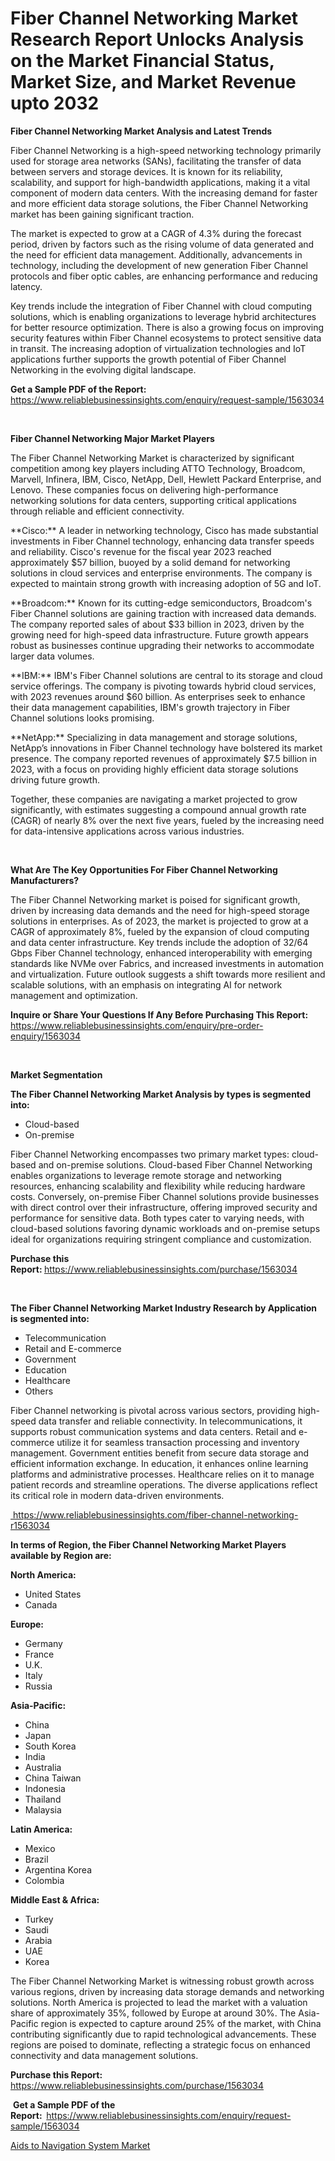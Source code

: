 <p><h1>Fiber Channel Networking Market Research Report Unlocks Analysis on the Market Financial Status, Market Size, and Market Revenue upto 2032</h1></p><p><strong>Fiber Channel Networking Market Analysis and Latest Trends</strong></p>
<p><p>Fiber Channel Networking is a high-speed networking technology primarily used for storage area networks (SANs), facilitating the transfer of data between servers and storage devices. It is known for its reliability, scalability, and support for high-bandwidth applications, making it a vital component of modern data centers. With the increasing demand for faster and more efficient data storage solutions, the Fiber Channel Networking market has been gaining significant traction.</p><p>The market is expected to grow at a CAGR of 4.3% during the forecast period, driven by factors such as the rising volume of data generated and the need for efficient data management. Additionally, advancements in technology, including the development of new generation Fiber Channel protocols and fiber optic cables, are enhancing performance and reducing latency. </p><p>Key trends include the integration of Fiber Channel with cloud computing solutions, which is enabling organizations to leverage hybrid architectures for better resource optimization. There is also a growing focus on improving security features within Fiber Channel ecosystems to protect sensitive data in transit. The increasing adoption of virtualization technologies and IoT applications further supports the growth potential of Fiber Channel Networking in the evolving digital landscape.</p></p>
<p><strong>Get a Sample PDF of the Report:&nbsp;</strong> <a href="https://www.reliablebusinessinsights.com/enquiry/request-sample/1563034?utm_campaign=2276&utm_medium=2&utm_source=Github&utm_content=ia&utm_term=08042025&utm_id=fiber-channel-networking">https://www.reliablebusinessinsights.com/enquiry/request-sample/1563034</a></p>
<p>&nbsp;</p>
<p><strong>Fiber Channel Networking Major Market Players</strong></p>
<p><p>The Fiber Channel Networking Market is characterized by significant competition among key players including ATTO Technology, Broadcom, Marvell, Infinera, IBM, Cisco, NetApp, Dell, Hewlett Packard Enterprise, and Lenovo. These companies focus on delivering high-performance networking solutions for data centers, supporting critical applications through reliable and efficient connectivity.</p><p>**Cisco:** A leader in networking technology, Cisco has made substantial investments in Fiber Channel technology, enhancing data transfer speeds and reliability. Cisco's revenue for the fiscal year 2023 reached approximately $57 billion, buoyed by a solid demand for networking solutions in cloud services and enterprise environments. The company is expected to maintain strong growth with increasing adoption of 5G and IoT.</p><p>**Broadcom:** Known for its cutting-edge semiconductors, Broadcom's Fiber Channel solutions are gaining traction with increased data demands. The company reported sales of about $33 billion in 2023, driven by the growing need for high-speed data infrastructure. Future growth appears robust as businesses continue upgrading their networks to accommodate larger data volumes.</p><p>**IBM:** IBM's Fiber Channel solutions are central to its storage and cloud service offerings. The company is pivoting towards hybrid cloud services, with 2023 revenues around $60 billion. As enterprises seek to enhance their data management capabilities, IBM's growth trajectory in Fiber Channel solutions looks promising.</p><p>**NetApp:** Specializing in data management and storage solutions, NetApp’s innovations in Fiber Channel technology have bolstered its market presence. The company reported revenues of approximately $7.5 billion in 2023, with a focus on providing highly efficient data storage solutions driving future growth.</p><p>Together, these companies are navigating a market projected to grow significantly, with estimates suggesting a compound annual growth rate (CAGR) of nearly 8% over the next five years, fueled by the increasing need for data-intensive applications across various industries.</p></p>
<p>&nbsp;</p>
<p><strong>What Are The Key Opportunities For Fiber Channel Networking Manufacturers?</strong></p>
<p><p>The Fiber Channel Networking market is poised for significant growth, driven by increasing data demands and the need for high-speed storage solutions in enterprises. As of 2023, the market is projected to grow at a CAGR of approximately 8%, fueled by the expansion of cloud computing and data center infrastructure. Key trends include the adoption of 32/64 Gbps Fiber Channel technology, enhanced interoperability with emerging standards like NVMe over Fabrics, and increased investments in automation and virtualization. Future outlook suggests a shift towards more resilient and scalable solutions, with an emphasis on integrating AI for network management and optimization.</p></p>
<p><strong>Inquire or Share Your Questions If Any Before Purchasing This Report:</strong> <a href="https://www.reliablebusinessinsights.com/enquiry/pre-order-enquiry/1563034?utm_campaign=2276&utm_medium=2&utm_source=Github&utm_content=ia&utm_term=08042025&utm_id=fiber-channel-networking">https://www.reliablebusinessinsights.com/enquiry/pre-order-enquiry/1563034</a></p>
<p>&nbsp;</p>
<p><strong>Market Segmentation</strong></p>
<p><strong>The Fiber Channel Networking Market Analysis by types is segmented into:</strong></p>
<p><ul><li>Cloud-based</li><li>On-premise</li></ul></p>
<p><p>Fiber Channel Networking encompasses two primary market types: cloud-based and on-premise solutions. Cloud-based Fiber Channel Networking enables organizations to leverage remote storage and networking resources, enhancing scalability and flexibility while reducing hardware costs. Conversely, on-premise Fiber Channel solutions provide businesses with direct control over their infrastructure, offering improved security and performance for sensitive data. Both types cater to varying needs, with cloud-based solutions favoring dynamic workloads and on-premise setups ideal for organizations requiring stringent compliance and customization.</p></p>
<p><strong>Purchase this Report:&nbsp;</strong><a href="https://www.reliablebusinessinsights.com/purchase/1563034?utm_campaign=2276&utm_medium=2&utm_source=Github&utm_content=ia&utm_term=08042025&utm_id=fiber-channel-networking">https://www.reliablebusinessinsights.com/purchase/1563034</a></p>
<p>&nbsp;</p>
<p><strong>The Fiber Channel Networking Market Industry Research by Application is segmented into:</strong></p>
<p><ul><li>Telecommunication</li><li>Retail and E-commerce</li><li>Government</li><li>Education</li><li>Healthcare</li><li>Others</li></ul></p>
<p><p>Fiber Channel networking is pivotal across various sectors, providing high-speed data transfer and reliable connectivity. In telecommunications, it supports robust communication systems and data centers. Retail and e-commerce utilize it for seamless transaction processing and inventory management. Government entities benefit from secure data storage and efficient information exchange. In education, it enhances online learning platforms and administrative processes. Healthcare relies on it to manage patient records and streamline operations. The diverse applications reflect its critical role in modern data-driven environments.</p></p>
<p><a href="https://www.reliablebusinessinsights.com/fiber-channel-networking-r1563034?utm_campaign=2276&utm_medium=2&utm_source=Github&utm_content=ia&utm_term=08042025&utm_id=fiber-channel-networking">&nbsp;https://www.reliablebusinessinsights.com/fiber-channel-networking-r1563034</a></p>
<p><strong>In terms of Region, the Fiber Channel Networking Market Players available by Region are:</strong></p>
<p>
    <p> <strong> North America: </strong>
        <ul>
            <li>United States</li>
            <li>Canada</li>
        </ul>
        </p> 
    <p> <strong> Europe: </strong>
        <ul>
            <li>Germany</li>
            <li>France</li>
            <li>U.K.</li>
            <li>Italy</li>
            <li>Russia</li>
        </ul>
        </p> 
    <p> <strong> Asia-Pacific: </strong>
        <ul>
            <li>China</li>
            <li>Japan</li>
            <li>South Korea</li>
            <li>India</li>
            <li>Australia</li>
            <li>China Taiwan</li>
            <li>Indonesia</li>
            <li>Thailand</li>
            <li>Malaysia</li>
        </ul>
        </p> 
    <p> <strong> Latin America: </strong>
        <ul>
            <li>Mexico</li>
            <li>Brazil</li>
            <li>Argentina Korea</li>
            <li>Colombia</li>
        </ul>
        </p> 
    <p> <strong> Middle East & Africa: </strong>
        <ul>
            <li>Turkey</li>
            <li>Saudi</li>
            <li>Arabia</li>
            <li>UAE</li>
            <li>Korea</li>
        </ul>
    </p>
    </p>
<p><p>The Fiber Channel Networking Market is witnessing robust growth across various regions, driven by increasing data storage demands and networking solutions. North America is projected to lead the market with a valuation share of approximately 35%, followed by Europe at around 30%. The Asia-Pacific region is expected to capture around 25% of the market, with China contributing significantly due to rapid technological advancements. These regions are poised to dominate, reflecting a strategic focus on enhanced connectivity and data management solutions.</p></p>
<p><strong>Purchase this Report: </strong><a href="https://www.reliablebusinessinsights.com/purchase/1563034?utm_campaign=2276&utm_medium=2&utm_source=Github&utm_content=ia&utm_term=08042025&utm_id=fiber-channel-networking">https://www.reliablebusinessinsights.com/purchase/1563034</a></p>
<p>&nbsp;<strong>Get a Sample PDF of the Report:&nbsp;&nbsp;</strong><a href="https://www.reliablebusinessinsights.com/enquiry/request-sample/1563034?utm_campaign=2276&utm_medium=2&utm_source=Github&utm_content=ia&utm_term=08042025&utm_id=fiber-channel-networking">https://www.reliablebusinessinsights.com/enquiry/request-sample/1563034</a></p>
<p><strong></strong></p>
<p><p><a href="https://github.com/dmitriyvo6rog/Market-Research-Report-List-1/blob/main/aids-to-navigation-system-market.md?utm_campaign=2276&utm_medium=2&utm_source=Github&utm_content=ia&utm_term=08042025&utm_id=fiber-channel-networking">Aids to Navigation System Market</a></p></p>
